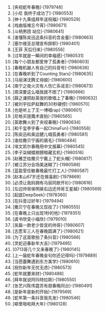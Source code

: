 
1. [央视蛇年春晚]-[1979748]
1. [小尼 我终于成功了]-[1980553]
1. [神十九乘组拜年送祝福]-[1980529]
1. [戏曲版难忘今宵]-[1980671]
1. [斗柄男团 站位]-[1980641]
1. [谁懂陈奕迅这条抖音的含金量]-[1980663]
1. [塞尔维亚总理宣布辞职]-[1980401]
1. [王菲 天后归来]-[1980556]
1. [过年就是一瞬间的幸福感]-[1980531]
1. [每个小朋友都爱惨了孤勇者]-[1980603]
1. [春晚机器人有自己的抖音号]-[1980636]
1. [在春晚听到了Counting Stars]-[1980635]
1. [马丽演沈腾丈母娘]-[1980600]
1. [南宁之夜火灾有人伤亡系谣言]-[1980673]
1. [周深要这么唱我就不困了]-[1980666]
1. [薛之谦把赵英俊的歌唱上了春晚]-[1980632]
1. [被刘宇拉萨起舞的30秒硬控]-[1980570]
1. [也是听上了王一博唱rap]-[1980601]
1. [尼格买提魔术直拍]-[1980565]
1. [英歌舞火到了央视春晚]-[1980634]
1. [和千玺李宇春一起ChinaFun]-[1980558]
1. [陈奕迅和奥运健儿唱孤勇者]-[1980581]
1. [谁给撒贝宁画的眉毛]-[1980484]
1. [埃文凯尔春晚用中文报幕]-[1980545]
1. [李子柒蝴蝶翅膀暗藏玄机]-[1980516]
1. [赵雅芝给撒贝宁戴上了蛇头帽]-[1980617]
1. [被江苏分会场美迷糊了]-[1980588]
1. [蓝盈莹任敏春晚最忙打工人]-[1980587]
1. [赵本山67岁还在做喜剧]-[1979869]
1. [必须让我妈拥有马丽同款开衫]-[1980616]
1. [左边帅哥侯明昊右边还帅哥王星越]-[1980569]
1. [起底DeepSeek]-[1978360]
1. [在抖音过好年]-[1979494]
1. [撒贝宁在春晚又现挂了]-[1980555]
1. [在春晚上只出现1秒的他]-[1979351]
1. [虞书欣变小福欣]-[1979010]
1. [吴磊一款老少皆宜的帅哥]-[1980607]
1. [志愿军三人在春晚圆满了]-[1980621]
1. [为了这首歌拍了条抖音]-[1980566]
1. [灵蛇迎春新年大吉]-[1979495]
1. [0713哥几个又来春晚了]-[1980145]
1. [上一届蛇年春晚金句你还记得吗]-[1979889]
1. [当芭蕾舞遇到东方美学]-[1980610]
1. [祝你新年无忧无虑]-[1980573]
1. [蛇年就要来财]-[1980486]
1. [拜年就说阿玛特拉斯]-[1980550]
1. [张艺兴陈伟霆苏有朋春晚同台]-[1980491]
1. [是新年是新的开始]-[1979569]
1. [蛇年第一条抖音我先发]-[1980546]
1. [噼里啪啦拜大年]-[1980128]